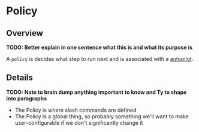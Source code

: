 # Policy

## Overview

**TODO: Better explain in one sentence what this is and what its purpose is**

A `policy` is decides what step to run next and is associated with a [autopilot](./autopilot.md).

## Details

**TODO: Nate to brain dump anything important to know and Ty to shape into paragraphs**

- The Policy is where slash commands are defined
- The Policy is a global thing, so probably something we'll want to make user-configurable if we don't significantly change it